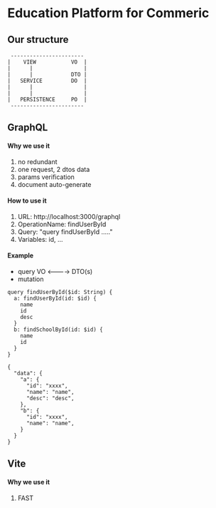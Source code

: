 # Education Platform for Commeric

## Our structure

```
 -----------------------
|    VIEW           VO  |
|      |                |
|      |            DTO |
|   SERVICE         DO  |
|      |                |
|      |                |
|   PERSISTENCE     PO  |
 -----------------------
```

## GraphQL

#### Why we use it

1. no redundant
2. one request, 2 dtos data
3. params verification
4. document auto-generate

#### How to use it

1. URL: http://localhost:3000/graphql
2. OperationName: findUserById
3. Query: "query findUserById ....."
4. Variables: id, ...

#### Example

- query VO <----> DTO(s)
- mutation

```
query findUserById($id: String) {
  a: findUserById(id: $id) {
    name
    id
    desc
  }
  b: findSchoolById(id: $id) {
    name
    id
  }
}
```

```
{
  "data": {
    "a": {
      "id": "xxxx",
      "name": "name",
      "desc": "desc",
    },
    "b": {
      "id": "xxxx",
      "name": "name",
    }
  }
}
```

## Vite

#### Why we use it

1. FAST
